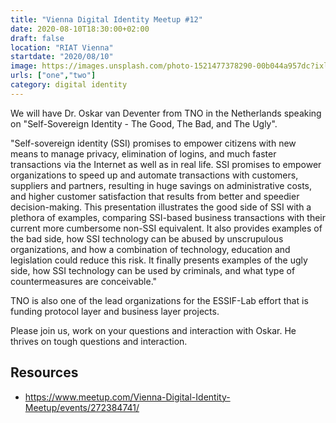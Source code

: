 ```yaml
---
title: "Vienna Digital Identity Meetup #12"
date: 2020-08-10T18:30:00+02:00
draft: false
location: "RIAT Vienna"
startdate: "2020/08/10"
image: https://images.unsplash.com/photo-1521477378290-00b044a957dc?ixlib=rb-1.2.1&ixid=eyJhcHBfaWQiOjEyMDd9&auto=format&fit=crop&w=676&q=80
urls: ["one","two"]
category: digital identity
---
```


We will have Dr. Oskar van Deventer from TNO in the Netherlands speaking on "Self-Sovereign Identity - The Good, The Bad, and The Ugly".

"Self-sovereign identity (SSI) promises to empower citizens with new means to manage privacy, elimination of logins, and much faster transactions via the Internet as well as in real life. SSI promises to empower organizations to speed up and automate transactions with customers, suppliers and partners, resulting in huge savings on administrative costs, and higher customer satisfaction that results from better and speedier decision-making. This presentation illustrates the good side of SSI with a plethora of examples, comparing SSI-based business transactions with their current more cumbersome non-SSI equivalent. It also provides examples of the bad side, how SSI technology can be abused by unscrupulous organizations, and how a combination of technology,
education and legislation could reduce this risk. It finally presents examples of the ugly side, how SSI technology can be used by criminals, and what type of countermeasures are conceivable."

TNO is also one of the lead organizations for the ESSIF-Lab effort that is funding protocol layer and business layer projects.

Please join us, work on your questions and interaction with Oskar. He thrives on tough questions and interaction.

## Resources
* https://www.meetup.com/Vienna-Digital-Identity-Meetup/events/272384741/
